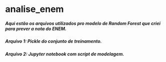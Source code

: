 # analise_enem
##### Aqui estão os arquivos utilizados pro modelo de Random Forest que criei para prever a nota do ENEM.
##### Arquivo 1: Pickle do conjunto de treinamento.
##### Arquivo 2: Jupyter notebook com script de modelagem.
